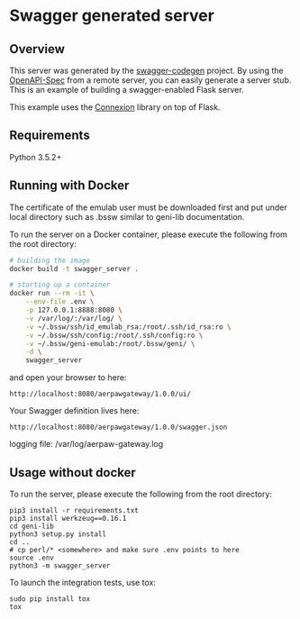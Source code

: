 # Swagger generated server

## Overview
This server was generated by the [swagger-codegen](https://github.com/swagger-api/swagger-codegen) project. By using the
[OpenAPI-Spec](https://github.com/swagger-api/swagger-core/wiki) from a remote server, you can easily generate a server stub.  This
is an example of building a swagger-enabled Flask server.

This example uses the [Connexion](https://github.com/zalando/connexion) library on top of Flask.

## Requirements
Python 3.5.2+


## Running with Docker

The certificate of the emulab user must be downloaded first and put under local directory such as .bssw similar to geni-lib documentation.

To run the server on a Docker container, please execute the following from the root directory:

```bash
# building the image
docker build -t swagger_server .

# starting up a container
docker run --rm -it \
    --env-file .env \
    -p 127.0.0.1:8888:8080 \
    -v /var/log/:/var/log/ \
    -v ~/.bssw/ssh/id_emulab_rsa:/root/.ssh/id_rsa:ro \
    -v ~/.bssw/ssh/config:/root/.ssh/config:ro \
    -v ~/.bssw/geni-emulab:/root/.bssw/geni/ \
    -d \
    swagger_server

```

and open your browser to here:

```
http://localhost:8080/aerpawgateway/1.0.0/ui/
```

Your Swagger definition lives here:

```
http://localhost:8080/aerpawgateway/1.0.0/swagger.json
```

logging file:
/var/log/aerpaw-gateway.log


## Usage without docker
To run the server, please execute the following from the root directory:

```
pip3 install -r requirements.txt
pip3 install werkzeug==0.16.1
cd geni-lib
python3 setup.py install
cd ..
# cp perl/* <somewhere> and make sure .env points to here
source .env
python3 -m swagger_server
```

To launch the integration tests, use tox:
```
sudo pip install tox
tox
```
